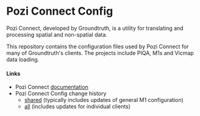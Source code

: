 # Pozi Connect Config

Pozi Connect, developed by Groundtruth, is a utility for translating and processing spatial and non-spatial data.

This repository contains the configuration files used by Pozi Connect for many of Groundtruth's clients. The projects include PIQA, M1s and Vicmap data loading.

#### Links

* Pozi Connect [documentation](http://groundtruth.viewdocs.io/poziconnect)
* Pozi Connect Config change history
  * [shared](https://github.com/groundtruth/PoziConnectConfig/commits/master/~Shared) (typically includes updates of general M1 configuration)
  * [all](https://github.com/groundtruth/PoziConnectConfig/commits/master) (includes updates for individual clients)
